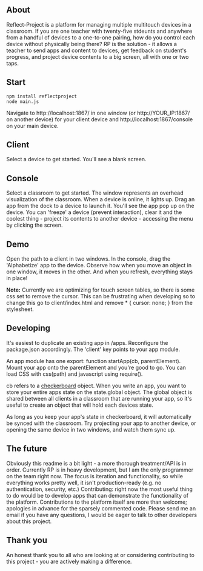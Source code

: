 ## About

Reflect-Project is a platform for managing multiple multitouch devices in a classroom. If you are one teacher with twenty-five stdeunts and anywhere from a handful of devices to a one-to-one pairing, how do you control each device without physically being there? RP is the solution - it allows a teacher to send apps and content to devices, get feedback on student's progress, and project device contents to a big screen, all with one or two taps.

## Start

    npm install reflectproject
    node main.js
    
Navigate to http://localhost:1867/ in one window (or http://YOUR_IP:1867/ on another device) for your client device and http://localhost:1867/console on your main device.

## Client

Select a device to get started. You'll see a blank screen.

## Console

Select a classroom to get started. The window represents an overhead visualization of the classroom. When a device is online, it lights up. Drag an app from the dock to a device to launch it. You'll see the app pop up on the device. You can 'freeze' a device (prevent interaction), clear it and the coolest thing - project its contents to another device - accessing the menu by clicking the screen.

## Demo

Open the path to a client in two windows. In the console, drag the 'Alphabetize' app to the device. Observe how when you move an object in one window, it moves in the other. And when you refresh, everything stays in place!

**Note:** Currently we are optimizing for touch screen tables, so there is some css set to remove the cursor. This can be frustrating when developing so to change this go to client/index.html and remove * { cursor: none; } from the stylesheet.

## Developing

It's easiest to duplicate an existing app in /apps. Reconfigure the package.json accordingly. The 'client' key points to your app module.

An app module has one export: function startApp(cb, parentElement). Mount your app onto the parentElement and you're good to go. You can load CSS with css(path) and javascript using require().

cb refers to a [checkerboard](https://github.com/gregoryfabry/checkerboard) object. When you write an app, you want to store your entire apps state on the state.global object. The global object is shared between all clients in a classroom that are running your app, so it's useful to create an object that will hold each devices state.

As long as you keep your app's state in checkerboard, it will automatically be synced with the classroom. Try projecting your app to another device, or opening the same device in two windows, and watch them sync up.

## The future

Obviously this readme is a bit light - a more thorough treatment/API is in order. Currently RP is in heavy development, but I am the only programmer on the team right now. The focus is iteration and functionality, so while everything works pretty well, it isn't production-ready (e.g. no authentication, security, etc.) Contributing: right now the most useful thing to do would be to develop apps that can demonstrate the functionality of the platform. Contributions to the platform itself are more than welcome; apologies in advance for the sparsely commented code. Please send me an email if you have any questions, I would be eager to talk to other developers about this project.

## Thank you

An honest thank you to all who are looking at or considering contributing to this project - you are actively making a difference.
